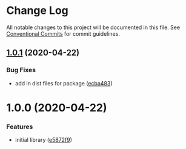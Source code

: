 # Change Log

All notable changes to this project will be documented in this file. See
[Conventional Commits](https://conventionalcommits.org) for commit guidelines.

## [1.0.1](https://github.com/the-holocron/animate/compare/1.0.0...1.0.1) (2020-04-22)


### Bug Fixes

* add in dist files for package ([ecba483](https://github.com/the-holocron/animate/commit/ecba483ef70f8414087cd7e3fb9ee0d3381ed452))

# 1.0.0 (2020-04-22)


### Features

* initial library ([e5872f9](https://github.com/the-holocron/animate/commit/e5872f9921a6d38356e4ed35839616ff7f65c6bd))
